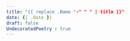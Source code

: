 ```yaml
---
title: "{{ replace .Name "-" " " | title }}"
date: {{ .Date }}
draft: false
UndecoratedPoetry : true
---
```


